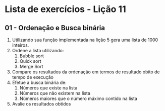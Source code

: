 # Lista de exercícios - Lição 11

## 01 - Ordenação e Busca binária

1. Utilizando sua função implementada na lição 5 gera uma lista de 1000 inteiros.
1. Ordene a lista utilizando:
    1. Bubble sort
    1. Quick sort
    1. Merge Sort
1. Compare os resultados da ordenação em termos de resultado obito de tempo de execução
1. Efetue a busca binária de:
    1. Números que existe na lista
    1. Números que não existem na lista
    1. Números maiores que o número máximo contido na lista 
1. Avalie os resultados obtidos

